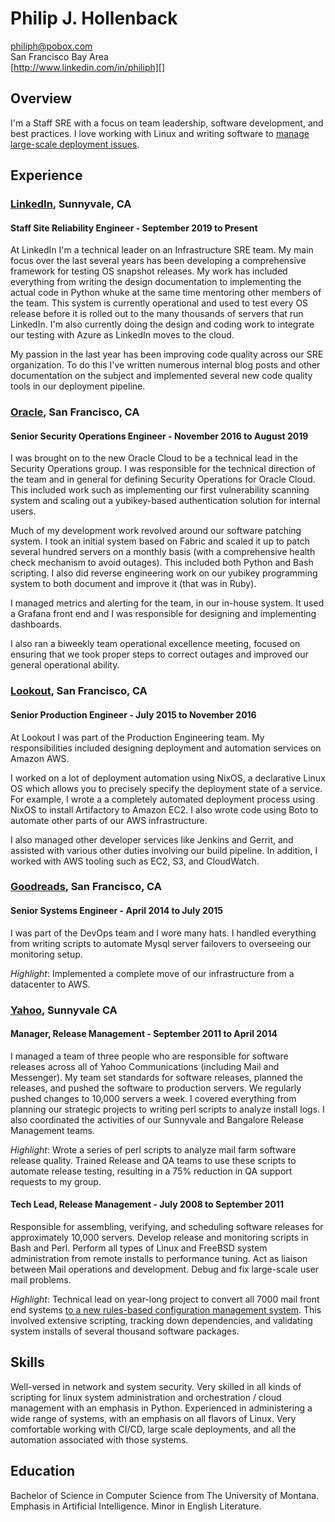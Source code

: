 # Philip J. Hollenback

philiph@pobox.com  
San Francisco Bay Area  
[http://www.linkedin.com/in/philiph][]

## Overview

I'm a Staff SRE with a focus on team leadership, software development, and best practices.
I love working with Linux and writing software to [manage large-scale deployment issues][].

## Experience

### [LinkedIn][], Sunnyvale, CA

#### Staff Site Reliability Engineer - September 2019 to Present

At LinkedIn I'm a technical leader on an Infrastructure SRE team.  My main focus over the last
several years has been developing a comprehensive framework for testing OS snapshot releases.  My
work has included everything from writing the design documentation to implementing the actual code
in Python whuke at the same time mentoring other members of the team.  This system is currently
operational and used to test every OS release before it is rolled out to the many thousands of
servers that run LinkedIn.  I'm also currently doing the design and coding work to integrate our
testing with Azure as LinkedIn moves to the cloud.

My passion in the last year has been improving code quality across our SRE organization.  To do this
I've written numerous internal blog posts and other documentation on the subject and implemented
several new code quality tools in our deployment pipeline.

### [Oracle][], San Francisco, CA

#### Senior Security Operations Engineer - November 2016 to August 2019

I was brought on to the new Oracle Cloud to be a technical lead in the Security Operations group.  I
was responsible for the technical direction of the team and in general for defining Security
Operations for Oracle Cloud.  This included work such as implementing our first vulnerability
scanning system and scaling out a yubikey-based authentication solution for internal users.

Much of my development work revolved around our software patching system.  I took an initial system
based on Fabric and scaled it up to patch several hundred servers on a monthly basis (with a
comprehensive health check mechanism to avoid outages).  This included both Python and Bash
scripting.  I also did reverse engineering work on our yubikey programming system to both document
and improve it (that was in Ruby).

I managed metrics and alerting for the team, in our in-house system.  It used a Grafana front
end and I was responsible for designing and implementing dashboards.

I also ran a biweekly team operational excellence meeting, focused on ensuring that we took proper
steps to correct outages and improved our general operational ability.

### [Lookout][], San Francisco, CA

#### Senior Production Engineer - July 2015 to November 2016

At Lookout I was part of the Production Engineering team. My responsibilities included designing
deployment and automation services on Amazon AWS.

I worked on a lot of deployment automation using NixOS, a declarative Linux OS which allows you to
precisely specify the deployment state of a service. For example, I wrote a a completely automated
deployment process using NixOS to install Artifactory to Amazon EC2.  I also wrote code using Boto
to automate other parts of our AWS infrastructure.

I also managed other developer services like Jenkins and Gerrit, and assisted with various other
duties involving our build pipeline.  In addition, I worked with AWS tooling such as EC2, S3, and
CloudWatch.

### [Goodreads][], San Francisco, CA

#### Senior Systems Engineer - April 2014 to July 2015

I was part of the DevOps team and I wore many hats. I handled everything from writing scripts to
automate Mysql server failovers to overseeing our monitoring setup.

*Highlight*: Implemented a complete move of our infrastructure from a datacenter to AWS.

### [Yahoo][], Sunnyvale CA

#### Manager, Release Management - September 2011 to April 2014

I managed a team of three people who are responsible for software releases across all of Yahoo
Communications (including Mail and Messenger). My team set standards for software releases, planned
the releases, and pushed the software to production servers. We regularly pushed changes to 10,000
servers a week. I covered everything from planning our strategic projects to writing perl scripts to
analyze install logs.  I also coordinated the activities of our Sunnyvale and Bangalore Release
Management teams.

*Highlight*: Wrote a series of perl scripts to analyze mail farm software release quality. Trained
Release and QA teams to use these scripts to automate release testing, resulting in a 75% reduction
in QA support requests to my group.

#### Tech Lead, Release Management - July 2008 to September 2011

Responsible for assembling, verifying, and scheduling software releases for approximately 10,000
servers. Develop release and monitoring scripts in Bash and Perl. Perform all types of Linux and
FreeBSD system administration from remote installs to performance tuning. Act as liaison between
Mail operations and development. Debug and fix large-scale user mail problems.

*Highlight*: Technical lead on year-long project to convert all 7000 mail front end systems
[to a new rules-based configuration management system][]. This involved extensive scripting, tracking down
dependencies, and validating system installs of several thousand software packages.

## Skills

Well-versed in network and system security.  Very skilled in all kinds of scripting for linux system
administration and orchestration / cloud management with an emphasis in Python.  Experienced in
administering a wide range of systems, with an emphasis on all flavors of Linux.  Very comfortable
working with CI/CD, large scale deployments, and all the automation associated with those systems.

## Education

Bachelor of Science in Computer Science from The University of Montana.
Emphasis in Artificial Intelligence. Minor in English Literature.

  [http://www.linkedin.com/in/philiph]: http://www.linkedin.com/in/philiph
  [manage large-scale deployment issues]: http://www.hollenback.net/index.php/ServerLoadSpreading
  [LinkedIn]: https://www.linkedin.com
  [Oracle]: https://cloud.oracle.com/
  [Lookout]: https://www.lookout.com/
  [Goodreads]: https://www.goodreads.com/
  [Yahoo]: http://www.yahoo.com
  [to a new rules-based configuration management system]: https://db.usenix.org/events/lisa10/tech/full_papers/Hollenback.pdf
  [www.hollenback.net/index.php/MyArticles]: http://www.hollenback.net/index.php/MyArticles
